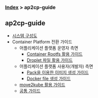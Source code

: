 ### [Index](https://github.com/K-PaaS/guide) > ap2cp-guide

## ap2cp-guide
- [시스템 구성도](./install-guide/architecture/architecture.md) 
- Container Platform 전환 가이드
  + 어플리케이션 플랫폼 운영자 측면
    - [Container Rootfs 활용 가이드](./install-guide/running-app/container-rootfs/container-rootfs-guide.md)  
    - [Droplet 파일 활용 가이드](./install-guide/running-app/droplet/droplet-guide.md)  
  + 어플리케이션 플랫폼 사용자(개발자) 측면
    - [Pack을 이용한 이미지 생성 가이드](./install-guide/pack/pack-guide.md)  
    - [Docker file 생성 가이드](./install-guide/dockerfile/dockerfile-guide.md) 
  + [move2kube 활용 가이드](./install-guide/move2kube/move2kube-guide.md) 
  + [공통 가이드](./install-guide/common/common-guide.md)
  


